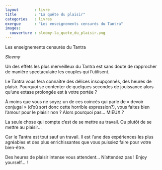 ```yaml
---
layout       : livre
title        : "La quête du plaisir"
categories   : livres
exergue      : "Les enseignements censurés du Tantra"
images:
  couverture : sleemy-la_quete_du_plaisir.png
---
```


Les enseignements censurés du Tantra

*Sleemy*

<!-- ![couverture](../../../../images-livres/sleemy-la_quete_du_plaisir.png) -->

Un des effets les plus merveilleux du Tantra est sans doute de rapprocher de manière spectaculaire les couples qui l’utilisent.

Le Tantra vous fera connaître des délices insoupçonnés, des heures de plaisir. Pourquoi se contenter de quelques secondes de jouissance alors qu’une extase prolongée est à votre portée ?

À moins que vous ne soyez un de ces coincés qui parle de « devoir conjugal » (d’où sort donc cette horrible expression?), vous faites bien l’amour pour le plaisir non ? Alors pourquoi pas... MIEUX ?

La seule chose qui compte c’est de se mettre au travail. Ou plutôt de se mettre au plaisir...

Car le Tantra est tout sauf un travail. Il est l’une des expériences les plus agréables et des plus enrichissantes que vous puissiez faire pour votre bien-être.

Des heures de plaisir intense vous attendent... N’attendez pas ! Enjoy yourself... !
